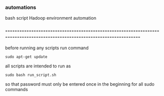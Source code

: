 ### automations
bash script Hadoop environment automation

### --------------------------------------------------------------------------------------------------------------------------

before running any scripts run command 
```
sudo apt-get update
```
all scripts are intended to run as 
```
sudo bash run_script.sh
```
so that password must only be entered once in the beginning for all sudo commands
